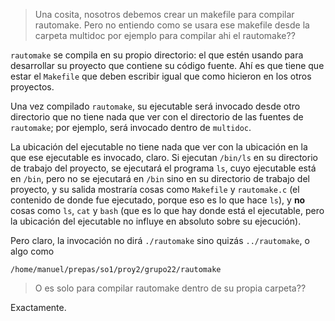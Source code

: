 > Una cosita, nosotros debemos crear un makefile para compilar rautomake. Pero no entiendo como se usara ese makefile desde la carpeta multidoc por ejemplo para compilar ahi el rautomake??

`rautomake` se compila en su propio directorio: el que estén usando para desarrollar su proyecto que contiene su código fuente.  Ahí es que tiene que estar el `Makefile` que deben escribir igual que como hicieron en los otros proyectos.

Una vez compilado `rautomake`, su ejecutable será invocado desde otro directorio que no tiene nada que ver con el directorio de las fuentes de `rautomake`; por ejemplo, será invocado dentro de `multidoc`.

La ubicación del ejecutable no tiene nada que ver con la ubicación en la que ese ejecutable es invocado, claro.  Si ejecutan `/bin/ls` en su directorio de trabajo del proyecto, se ejecutará el programa `ls`, cuyo ejecutable está en `/bin`, pero no se ejecutará en `/bin` sino en su directorio de trabajo del proyecto, y su salida mostraría cosas como `Makefile` y `rautomake.c` (el contenido de donde fue ejecutado, porque eso es lo que hace `ls`), y **no** cosas como `ls`, `cat` y `bash` (que es lo que hay donde está el ejecutable, pero la ubicación del ejecutable no influye en absoluto sobre su ejecución).

Pero claro, la invocación no dirá `./rautomake` sino quizás `../rautomake`, o algo como

    /home/manuel/prepas/so1/proy2/grupo22/rautomake

> O es solo para compilar rautomake dentro de su propia carpeta??

Exactamente.
